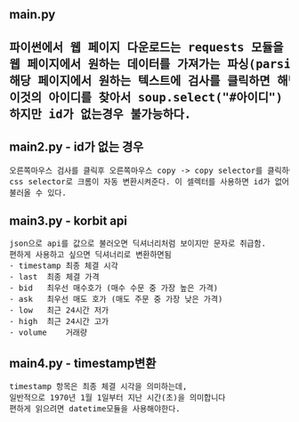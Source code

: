 <h2>main.py<h2>
<pre>
파이썬에서 웹 페이지 다운로드는 requests 모듈을 사용하고 
웹 페이지에서 원하는 데이터를 가져가는 파싱(parsing)은 BeautifulSoup 모듈을 사용합니다.
해당 페이지에서 원하는 텍스트에 검사를 클릭하면 해당 태그가 무엇인지 나온다.
이것의 아이디를 찾아서 soup.select("#아이디") 해주면 된다. 
하지만 id가 없는경우 불가능하다.
</pre>

<h2>main2.py - id가 없는 경우</h2>
<pre>
오른쪽마우스 검사를 클릭후 오른쪽마우스 copy -> copy selector를 클릭하여 복사한 후 사용한다.
css selector로 크롬이 자동 변환시켜준다. 이 셀렉터를 사용하면 id가 없어도 원하는 태그를
불러올 수 있다.
</pre>

<h2>main3.py - korbit api</h2>
<pre>
json으로 api를 값으로 불러오면 딕셔너리처럼 보이지만 문자로 취급함.
편하게 사용하고 싶으면 딕셔너리로 변환하면됨
- timestamp	최종 체결 시각
- last	최종 체결 가격
- bid	최우선 매수호가 (매수 수문 중 가장 높은 가격)
- ask	최우선 매도 호가 (매도 주문 중 가장 낮은 가격)
- low	최근 24시간 저가
- high	최근 24시간 고가
- volume	거래량
</pre>

<h2>main4.py - timestamp변환</h2>
<pre>
timestamp 항목은 최종 체결 시각을 의미하는데, 
일반적으로 1970년 1월 1일부터 지난 시간(초)을 의미합니다
편하게 읽으려면 datetime모듈을 사용해야한다.
</pre>